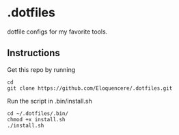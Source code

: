 # .dotfiles
dotfile configs for my favorite tools.


## Instructions
Get this repo by running
```
cd
git clone https://github.com/Eloquencere/.dotfiles.git
```

Run the script in .bin/install.sh
```
cd ~/.dotfiles/.bin/
chmod +x install.sh
./install.sh
```
